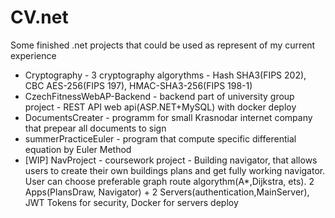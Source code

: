 # CV.net
Some finished .net projects that could be used as represent of my current experience

- Cryptography - 3 cryptography algorythms - Hash SHA3(FIPS 202), CBC AES-256(FIPS 197), HMAC-SHA3-256(FIPS 198-1)
- CzechFitnessWebAP-Backend - backend part of university group project - REST API web api(ASP.NET+MySQL) with docker deploy
- DocumentsCreater - programm for small Krasnodar internet company that prepear all documents to sign
- summerPracticeEuler - program that compute specific differential equation by Euler Method
- [WIP] NavProject - coursework project - Building navigator, that allows users to create their own buildings plans and get fully working navigator. User can choose preferable graph route algorythm(A*,Dijkstra, ets). 2 Apps(PlansDraw, Navigator) + 2 Servers(authentication,MainServer), JWT Tokens for security, Docker for servers deploy
